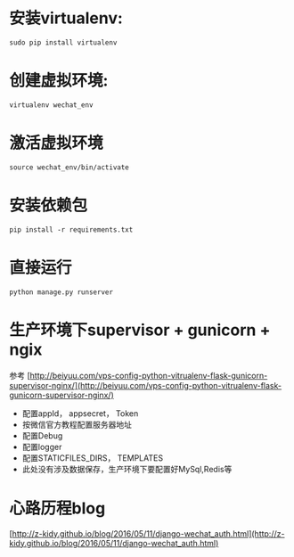 # 安装virtualenv:

	sudo pip install virtualenv

# 创建虚拟环境:

	virtualenv wechat_env

# 激活虚拟环境
	
    source wechat_env/bin/activate

# 安装依赖包
	
    pip install -r requirements.txt

# 直接运行
	
    python manage.py runserver

# 生产环境下supervisor + gunicorn + ngix

参考
[http://beiyuu.com/vps-config-python-vitrualenv-flask-gunicorn-supervisor-nginx/](http://beiyuu.com/vps-config-python-vitrualenv-flask-gunicorn-supervisor-nginx/)

+ 配置appId， appsecret， Token
+ 按微信官方教程配置服务器地址
+ 配置Debug
+ 配置logger
+ 配置STATICFILES_DIRS， TEMPLATES
+ 此处没有涉及数据保存，生产环境下要配置好MySql,Redis等

# 心路历程blog

[http://z-kidy.github.io/blog/2016/05/11/django-wechat_auth.html](http://z-kidy.github.io/blog/2016/05/11/django-wechat_auth.html)
